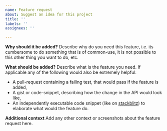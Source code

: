 ```yaml
---
name: Feature request
about: Suggest an idea for this project
title: ''
labels: ''
assignees: ''

---
```


**Why should it be added?**
Describe why do you need this feature, i.e. its cumbersome to do something that is of common-use, it is not possible to this other thing you want to do, etc.

**What should be added?**
Describe what is the feature you need. If applicable any of the following would also be extremely helpful:
- A pull-request containing a failing test, that would pass if the feature is added,
- A gist or code-snippet, describing how the change in the API would look like,
- An independently executable code snippet (like on [stackblitz](stackblitz.com)) to elaborate what would the feature do.

**Additional context**
Add any other context or screenshots about the feature request here.
